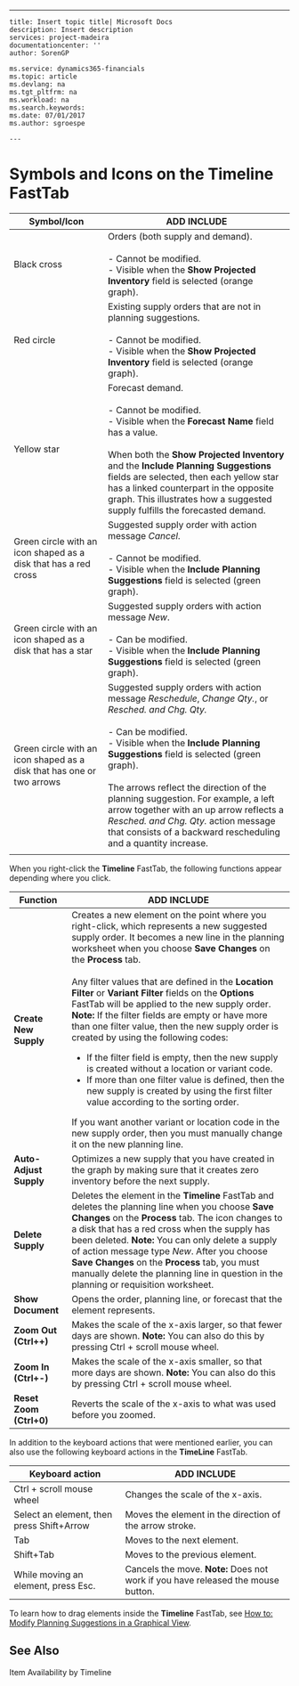 ---
    title: Insert topic title| Microsoft Docs
    description: Insert description
    services: project-madeira
    documentationcenter: ''
    author: SorenGP

    ms.service: dynamics365-financials
    ms.topic: article
    ms.devlang: na
    ms.tgt_pltfrm: na
    ms.workload: na
    ms.search.keywords:
    ms.date: 07/01/2017
    ms.author: sgroespe

    ---
# Symbols and Icons on the Timeline FastTab
|Symbol\/Icon|ADD INCLUDE<!--[!INCLUDE[bp_tabledescription](../ApplicationDesign/includes/bp_tabledescription_md.md)]-->|  
|------------------|---------------------------------------|  
|Black cross|Orders \(both supply and demand\).<br /><br /> -   Cannot be modified.<br />-   Visible when the **Show Projected Inventory** field is selected \(orange graph\).|  
|Red circle|Existing supply orders that are not in planning suggestions.<br /><br /> -   Cannot be modified.<br />-   Visible when the **Show Projected Inventory** field is selected \(orange graph\).|  
|Yellow star|Forecast demand.<br /><br /> -   Cannot be modified.<br />-   Visible when the **Forecast Name** field has a value.<br /><br /> When both the **Show Projected Inventory** and the **Include Planning Suggestions** fields are selected, then each yellow star has a linked counterpart in the opposite graph. This illustrates how a suggested supply fulfills the forecasted demand.|  
|Green circle with an icon shaped as a disk that has a red cross|Suggested supply order with action message *Cancel*.<br /><br /> -   Cannot be modified.<br />-   Visible when the **Include Planning Suggestions** field is selected \(green graph\).|  
|Green circle with an icon shaped as a disk that has a star|Suggested supply orders with action message *New*.<br /><br /> -   Can be modified.<br />-   Visible when the **Include Planning Suggestions** field is selected \(green graph\).|  
|Green circle with an icon shaped as a disk that has one or two arrows|Suggested supply orders with action message *Reschedule*, *Change Qty.*, or *Resched. and Chg. Qty.*<br /><br /> -   Can be modified.<br />-   Visible when the **Include Planning Suggestions** field is selected \(green graph\).<br /><br /> The arrows reflect the direction of the planning suggestion. For example, a left arrow together with an up arrow reflects a *Resched. and Chg. Qty.* action message that consists of a backward rescheduling and a quantity increase.|  
||  
  
 When you right-click the **Timeline** FastTab, the following functions appear depending where you click.  
  
|Function|ADD INCLUDE<!--[!INCLUDE[bp_tabledescription](../ApplicationDesign/includes/bp_tabledescription_md.md)]-->|  
|--------------|---------------------------------------|  
|**Create New Supply**|Creates a new element on the point where you right-click, which represents a new suggested supply order. It becomes a new line in the planning worksheet when you choose **Save Changes** on the **Process** tab.<br /><br /> Any filter values that are defined in the **Location Filter** or **Variant Filter** fields on the **Options** FastTab will be applied to the new supply order. **Note:**  If the filter fields are empty or have more than one filter value, then the new supply order is created by using the following codes: <ul><li>If the filter field is empty, then the new supply is created without a location or variant code.</li><li>If more than one filter value is defined, then the new supply is created by using the first filter value according to the sorting order.</li></ul> If you want another variant or location code in the new supply order, then you must manually change it on the new planning line.|  
|**Auto-Adjust Supply**|Optimizes a new supply that you have created in the graph by making sure that it creates zero inventory before the next supply.|  
|**Delete Supply**|Deletes the element in the **Timeline** FastTab and deletes the planning line when you choose **Save Changes** on the **Process** tab. The icon changes to a disk that has a red cross when the supply has been deleted. **Note:**  You can only delete a supply of action message type *New*. After you choose **Save Changes** on the **Process** tab, you must manually delete the planning line in question in the planning or requisition worksheet.|  
|**Show Document**|Opens the order, planning line, or forecast that the element represents.|  
|**Zoom Out \(Ctrl\+\+\)**|Makes the scale of the x-axis larger, so that fewer days are shown. **Note:**  You can also do this by pressing Ctrl \+ scroll mouse wheel.|  
|**Zoom In \(Ctrl\+-\)**|Makes the scale of the x-axis smaller, so that more days are shown. **Note:**  You can also do this by pressing Ctrl \+ scroll mouse wheel.|  
|**Reset Zoom \(Ctrl\+0\)**|Reverts the scale of the x-axis to what was used before you zoomed.|  
  
 In addition to the keyboard actions that were mentioned earlier, you can also use the following keyboard actions in the **TimeLine** FastTab.  
  
|Keyboard action|ADD INCLUDE<!--[!INCLUDE[bp_tabledescription](../ApplicationDesign/includes/bp_tabledescription_md.md)]-->|  
|---------------------|---------------------------------------|  
|Ctrl \+ scroll mouse wheel|Changes the scale of the x-axis.|  
|Select an element, then press Shift\+Arrow|Moves the element in the direction of the arrow stroke.|  
|Tab|Moves to the next element.|  
|Shift\+Tab|Moves to the previous element.|  
|While moving an element, press Esc.|Cancels the move. **Note:**  Does not work if you have released the mouse button.|  
  
 To learn how to drag elements inside the **Timeline** FastTab, see [How to: Modify Planning Suggestions in a Graphical View](../DesignAndEngineering/how-to-modify-planning-suggestions-in-a-graphical-view.md).  
  
## See Also  
 Item Availability by Timeline